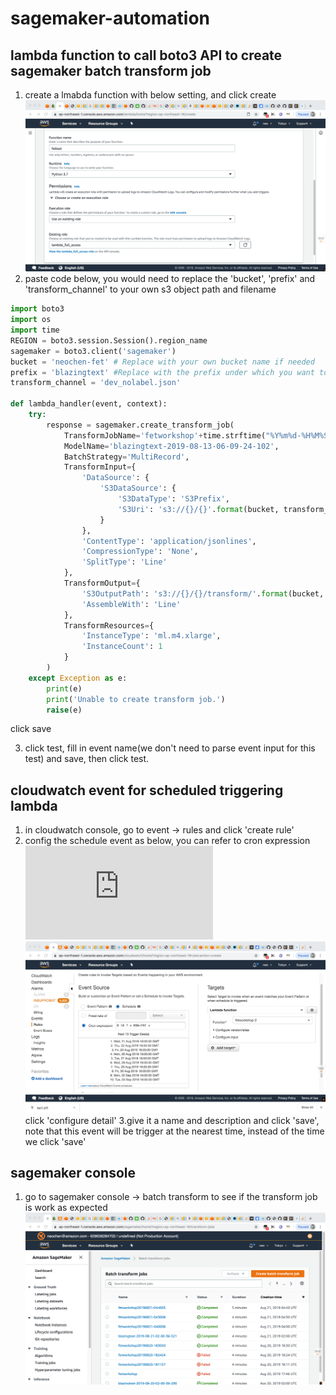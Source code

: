 # sagemaker-automation
## lambda function to call boto3 API to create sagemaker batch transform job
1. create a lmabda function with below setting, and click create
    ![](image/fet1.png)
2. paste code below, you would need to replace the 'bucket', 'prefix' and 'transform_channel' to your own s3 object path and filename

``` Python
import boto3
import os
import time
REGION = boto3.session.Session().region_name
sagemaker = boto3.client('sagemaker')
bucket = 'neochen-fet' # Replace with your own bucket name if needed
prefix = 'blazingtext' #Replace with the prefix under which you want to store the data if needed
transform_channel = 'dev_nolabel.json'

def lambda_handler(event, context):
    try:
        response = sagemaker.create_transform_job(
            TransformJobName='fetworkshop'+time.strftime("%Y%m%d-%H%M%S"),
            ModelName='blazingtext-2019-08-13-06-09-24-102',
            BatchStrategy='MultiRecord',
            TransformInput={
                'DataSource': {
                    'S3DataSource': {
                        'S3DataType': 'S3Prefix',
                        'S3Uri': 's3://{}/{}'.format(bucket, transform_channel)
                    }
                },
                'ContentType': 'application/jsonlines',
                'CompressionType': 'None',
                'SplitType': 'Line'
            },
            TransformOutput={
                'S3OutputPath': 's3://{}/{}/transform/'.format(bucket, prefix),
                'AssembleWith': 'Line'
            },
            TransformResources={
                'InstanceType': 'ml.m4.xlarge',
                'InstanceCount': 1
            }
        )
    except Exception as e:
        print(e)
        print('Unable to create transform job.')
        raise(e)
```
click save

3. click test, fill in event name(we don't need to parse event input for this test) and save, then click test.

## cloudwatch event for scheduled triggering lambda
1. in cloudwatch console, go to event -> rules and click 'create rule'
2. config the schedule event as below, you can refer to cron expression ![here](https://docs.aws.amazon.com/AmazonCloudWatch/latest/events/ScheduledEvents.html)
![](image/fet2.png)
click 'configure detail'
3.give it a name and description and click 'save', note that this event will be trigger at the nearest time, instead of the time we click 'save'

## sagemaker console
1. go to sagemaker console -> batch transform to see if the transform job is work as expected
![](image/fet3.png)

